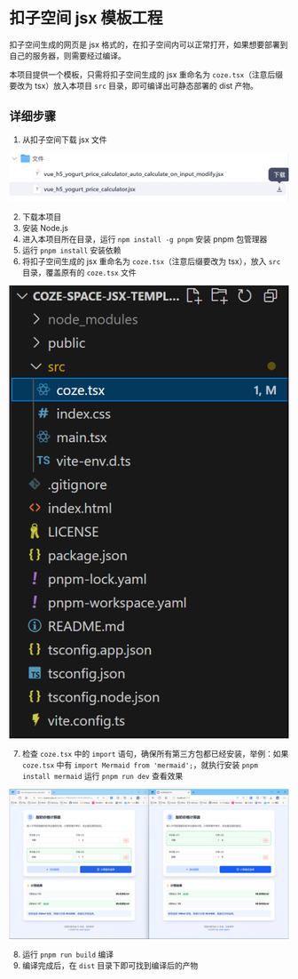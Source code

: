 # 扣子空间 jsx 模板工程

扣子空间生成的网页是 jsx 格式的，在扣子空间内可以正常打开，如果想要部署到自己的服务器，则需要经过编译。

本项目提供一个模板，只需将扣子空间生成的 jsx 重命名为 `coze.tsx`（注意后缀要改为 tsx）放入本项目 `src` 目录，即可编译出可静态部署的 dist 产物。

## 详细步骤

1. 从扣子空间下载 jsx 文件

![](/img/1745907200269.webp)

2. 下载本项目
3. 安装 Node.js
4. 进入本项目所在目录，运行 `npm install -g pnpm` 安装 pnpm 包管理器
5. 运行 `pnpm install` 安装依赖
6. 将扣子空间生成的 jsx 重命名为 `coze.tsx`（注意后缀要改为 tsx），放入 `src` 目录，覆盖原有的 `coze.tsx` 文件

![](/img/1745898560927.webp)

7. 检查 `coze.tsx` 中的 `import` 语句，确保所有第三方包都已经安装，举例：如果 `coze.tsx` 中有 `import Mermaid from 'mermaid';`，就执行安装 `pnpm install mermaid`
运行 `pnpm run dev` 查看效果

![](/img/1745898552039.webp)

8. 运行 `pnpm run build` 编译
9. 编译完成后，在 `dist` 目录下即可找到编译后的产物
